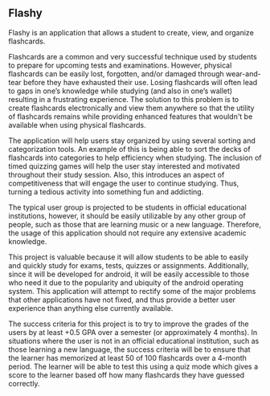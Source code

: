## Flashy

Flashy is an application that allows a student to create, view, and organize flashcards.

Flashcards are a common and very successful technique used by students to prepare for upcoming tests and examinations. However, physical flashcards can be easily lost, forgotten, and/or damaged through wear-and-tear before they have exhausted their use. Losing flashcards will often lead to gaps in one’s knowledge while studying (and also in one’s wallet) resulting in a frustrating experience. The solution to this problem is to create flashcards electronically and view them anywhere so that the utility of flashcards remains while providing enhanced features that wouldn't be available when using physical flashcards.

The application will help users stay organized by using several sorting and categorization tools. An example of this is being able to sort the decks of flashcards into categories to help efficiency when studying. The inclusion of timed quizzing games will help the user stay interested and motivated throughout their study session. Also, this introduces an aspect of competitiveness that will engage the user to continue studying. Thus, turning a tedious activity into something fun and addicting. 

The typical user group is projected to be students in official educational institutions, however, it should be easily utilizable by any other group of people, such as those that are learning music or a new language. Therefore, the usage of this application should not require any extensive academic knowledge. 

This project is valuable because it will allow students to be able to easily and quickly study for exams, tests, quizzes or assignments. Additionally, since it will be developed for android, it will be easily accessible to those who need it due to the popularity and ubiquity of the android operating system. This application will attempt to rectify some of the major problems that other applications have not fixed, and thus provide a better user experience than anything else currently available.

The success criteria for this project is to try to improve the grades of the users by at least +0.5 GPA over a semester (or approximately 4 months). In situations where the user is not in an official educational institution, such as those learning a new language, the success criteria will be to ensure that the learner has memorized at least 50 of 100 flashcards over a 4-month period. The learner will be able to test this using a quiz mode which gives a score to the learner based off how many flashcards they have guessed correctly. 
